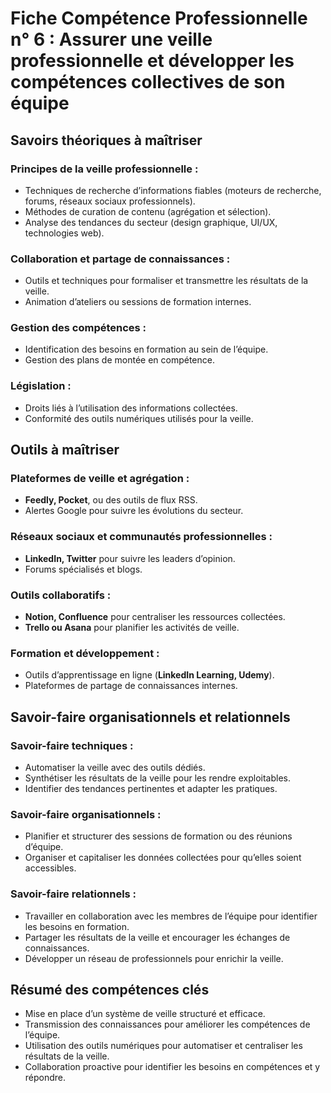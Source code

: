 # Fiche Compétence Professionnelle n° 6 : Assurer une veille professionnelle et développer les compétences collectives de son équipe

## Savoirs théoriques à maîtriser

### Principes de la veille professionnelle :
- Techniques de recherche d’informations fiables (moteurs de recherche, forums, réseaux sociaux professionnels).
- Méthodes de curation de contenu (agrégation et sélection).
- Analyse des tendances du secteur (design graphique, UI/UX, technologies web).

### Collaboration et partage de connaissances :
- Outils et techniques pour formaliser et transmettre les résultats de la veille.
- Animation d’ateliers ou sessions de formation internes.

### Gestion des compétences :
- Identification des besoins en formation au sein de l’équipe.
- Gestion des plans de montée en compétence.

### Législation :
- Droits liés à l’utilisation des informations collectées.
- Conformité des outils numériques utilisés pour la veille.

## Outils à maîtriser

### Plateformes de veille et agrégation :
- **Feedly, Pocket**, ou des outils de flux RSS.
- Alertes Google pour suivre les évolutions du secteur.

### Réseaux sociaux et communautés professionnelles :
- **LinkedIn, Twitter** pour suivre les leaders d’opinion.
- Forums spécialisés et blogs.

### Outils collaboratifs :
- **Notion, Confluence** pour centraliser les ressources collectées.
- **Trello ou Asana** pour planifier les activités de veille.

### Formation et développement :
- Outils d’apprentissage en ligne (**LinkedIn Learning, Udemy**).
- Plateformes de partage de connaissances internes.

## Savoir-faire organisationnels et relationnels

### Savoir-faire techniques :
- Automatiser la veille avec des outils dédiés.
- Synthétiser les résultats de la veille pour les rendre exploitables.
- Identifier des tendances pertinentes et adapter les pratiques.

### Savoir-faire organisationnels :
- Planifier et structurer des sessions de formation ou des réunions d’équipe.
- Organiser et capitaliser les données collectées pour qu’elles soient accessibles.

### Savoir-faire relationnels :
- Travailler en collaboration avec les membres de l’équipe pour identifier les besoins en formation.
- Partager les résultats de la veille et encourager les échanges de connaissances.
- Développer un réseau de professionnels pour enrichir la veille.

## Résumé des compétences clés
- Mise en place d’un système de veille structuré et efficace.
- Transmission des connaissances pour améliorer les compétences de l’équipe.
- Utilisation des outils numériques pour automatiser et centraliser les résultats de la veille.
- Collaboration proactive pour identifier les besoins en compétences et y répondre.
